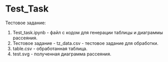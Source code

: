 # Test_Task
Тестовое задание:

1. Test_task.ipynb - файл с кодом для генерации таблицы и диаграммы рассеяния.
2. Тестовое задание - tz_data.csv - тестовое задание для обработки.
3. table.csv - обработанная таблица.
4. test.svg - полученная диаграмма рассеяния.
